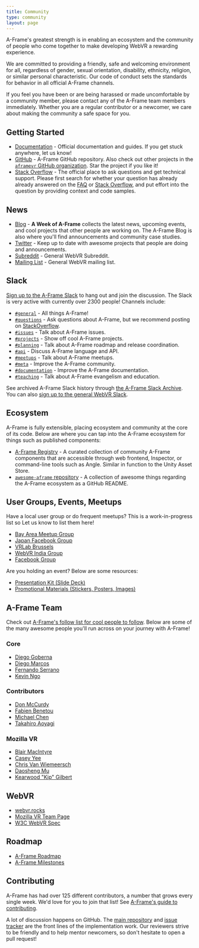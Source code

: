 ```yaml
---
title: Community
type: community
layout: page
---
```


A-Frame's greatest strength is in enabling an ecosystem and the community of
people who come together to make developing WebVR a rewarding experience.

We are committed to providing a friendly, safe and welcoming environment for
all, regardless of gender, sexual orientation, disability, ethnicity, religion,
or similar personal characteristic. Our code of conduct sets the standards for
behavior in all official A-Frame channels.

If you feel you have been or are being harassed or made uncomfortable by a
community member, please contact any of the A-Frame team members immediately.
Whether you are a regular contributor or a newcomer, we care about making the
community a safe space for you.

## Getting Started

- [Documentation](https://aframe.io/docs/) - Official documentation and guides. If you get
  stuck anywhere, let us know!
- [GitHub](https://github.com/aframevr/aframe) - A-Frame GitHub repository. Also check out
  other projects in the [`aframevr` GitHub organization](https://github.com/aframevr). Star
  the project if you like it!
- [Stack Overflow](https://stackoverflow.com/questions/tagged/aframe) - The official place to
  ask questions and get technical support. Please first search for whether your
  question has already already answered on the [FAQ](/faq/) or [Stack
  Overflow](http://stackoverflow.com/questions/tagged/aframe), and put effort
  into the question by providing context and code samples.

## News

- [Blog](https://aframe.io/blog/) - **A Week of A-Frame** collects the latest
  news, upcoming events, and cool projects that other people are working on.
  The A-Frame Blog is also where you'll find announcements and community case
  studies.
- [Twitter](https://twitter.com/aframevr) - Keep up to date with awesome
  projects that people are doing and announcements.
- [Subreddit](https://www.reddit.com/r/webvr) - General WebVR Subreddit.
- [Mailing List](https://mail.mozilla.org/listinfo/web-vr-discuss) - General WebVR mailing
  list.

## Slack

[Sign up to the A-Frame Slack](https://aframevr-slack.herokuapp.com) to hang
out and join the discussion. The Slack is very active with currently over 2300
people! Channels include:

- [`#general`](http://aframevr.slackarchive.io/general/) - All things A-Frame!
- [`#questions`](http://aframevr.slackarchive.io/questions/) - Ask questions
  about A-Frame, but we recommend posting on
  [StackOverflow](https://stackoverflow.com/questions/tagged/aframe).
- [`#issues`](http://aframevr.slackarchive.io/issues/) - Talk about A-Frame issues.
- [`#projects`](http://aframevr.slackarchive.io/projects/) - Show off cool A-Frame projects.
- [`#planning`](http://aframevr.slackarchive.io/planning/) - Talk about A-Frame roadmap and
  release coordination.
- [`#api`](http://aframevr.slackarchive.io/api/) - Discuss A-Frame language and API.
- [`#meetups`](http://aframevr.slackarchive.io/meetups/) - Talk about A-Frame meetups.
- [`#meta`](http://aframevr.slackarchive.io/meta/) - Improve the A-Frame community.
- [`#documentation`](http://aframevr.slackarchive.io/documentation/) - Improve the A-Frame
  documentation.
- [`#teaching`](http://aframevr.slackarchive.io/documentation/) - Talk about A-Frame
  evangelism and education.

See archived A-Frame Slack history through [the A-Frame Slack
Archive](http://aframevr.slackarchive.io). You can also [sign up to the
general WebVR Slack](https://webvr-slack.herokuapp.com/).

## Ecosystem

A-Frame is fully extensible, placing ecosystem and community at the core of its
code. Below are where you can tap into the A-Frame ecosystem for things such as
published components:

- [A-Frame Registry](https://aframe.io/aframe-registry) - A curated
  collection of community A-Frame components that are accessible through web
  frontend, Inspector, or command-line tools such as Angle. Similar in function
  to the Unity Asset Store.
- [`awesome-aframe` repository](https://github.com/aframevr/awesome-aframe) - A
  collection of awesome things regarding the A-Frame ecosystem as a GitHub README.

## User Groups, Events, Meetups

Have a local user group or do frequent meetups? This is a work-in-progress list
so Let us know to list them here!

- [Bay Area Meetup Group](https://www.meetup.com/A-Frame/)
- [Japan Facebook Group](https://www.facebook.com/groups/1250425238325010/)
- [VRLab Brussels](https://vrlab-brussels.info/wiki/Main/WhatIsVRLabBrussels)
- [WebVR India Group](https://github.com/webvr-india/volunteer-contributions/)
- [Facebook Group](https://www.facebook.com/groups/aframevr/)

Are you holding an event? Below are some resources:

- [Presentation Kit (Slide Deck)](https://github.com/aframevr/aframe-presentation-kit)
- [Promotional Materials (Stickers, Posters, Images)](https://github.com/aframevr/aframe-presentation-kit/tree/master/materials)

## A-Frame Team

Check out [A-Frame's follow list for cool people to
follow](https://twitter.com/aframevr/following). Below are some of the many
awesome people you'll run across on your journey with A-Frame!

### Core

- [Diego Goberna](https://github.com/feiss)
- [Diego Marcos](https://github.com/dmarcos)
- [Fernando Serrano](https://github.com/fernandojsg)
- [Kevin Ngo](https://github.com/ngokevin)

### Contributors

- [Don McCurdy](https://github.com/donmccurdy)
- [Fabien Benetou](https://github.com/utopiah)
- [Michael Chen](https://github.com/machenmusik)
- [Takahiro Aoyagi](https://github.com/takahirox)

### Mozilla VR

- [Blair MacIntyre](https://github.com/blairmacintyre)
- [Casey Yee](https://github.com/caseyyee)
- [Chris Van Wiemeersch](https://github.com/cvan)
- [Daosheng Mu](https://github.com/daoshengmu)
- [Kearwood "Kip" Gilbert](https://github.com/kearwood)

## WebVR

- [webvr.rocks](https://webvr.rocks)
- [Mozilla VR Team Page](https://mozvr.com)
- [W3C WebVR Spec](https://github.com/w3c/webvr)

## Roadmap

- [A-Frame Roadmap](https://github.com/aframevr/aframe/blob/master/ROADMAP.md)
- [A-Frame Milestones](https://github.com/aframevr/aframe/milestones)

## Contributing

A-Frame has had over 125 different contributors, a number that grows every
single week. We'd love for you to join that list! See [A-Frame's guide to
contributing](https://github.com/aframevr/aframe/blob/master/CONTRIBUTING.md).

A lot of discussion happens on GitHub. The [main
repository](https://github.com/aframevr/aframe) and [issue
tracker](https://github.com/aframevr/aframe/issues/) are the front lines of the
implementation work. Our reviewers strive to be friendly and to help mentor
newcomers, so don't hesitate to open a pull request!
